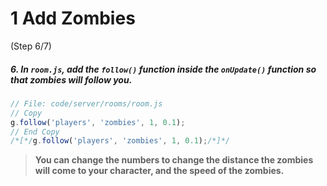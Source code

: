 # 1 Add Zombies
 (Step 6/7)

##### 6. In `room.js`, add the `follow()` function inside the `onUpdate()` function so that zombies will follow you.
``` javascript
// File: code/server/rooms/room.js
// Copy
g.follow('players', 'zombies', 1, 0.1);
// End Copy
/*[*/g.follow('players', 'zombies', 1, 0.1);/*]*/
```

> **You can change the numbers to change the distance the zombies will come to your character, and the speed of the zombies.**
